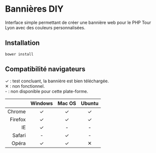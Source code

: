 # Bannières DIY 

Interface simple permettant de créer une bannière web pour le PHP Tour Lyon avec des couleurs personnalisées.

## Installation
 
```
bower install
```

## Compatibilité navigateurs

✓ : test concluant, la bannière est bien téléchargée.  
✕ : non fonctionnel.  
&#45; : non disponible pour cette plate-forme.

|   | Windows | Mac OS | Ubuntu |
|--:|:-------:|:------:|:------:|
| Chrome  | ✓ | ✓ | ✓ |
| Firefox | ✓ | ✓ | ✓ |
| IE      | ✓ | - | - |
| Safari  | - | ✓ | - |
| Opéra   | ✓ | ✓ | ✕ |
